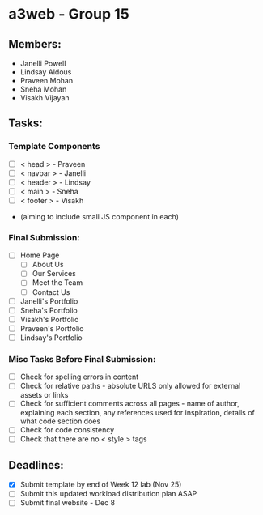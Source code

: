 # a3web - Group 15

## Members:
- Janelli Powell
- Lindsay Aldous
- Praveen Mohan
- Sneha Mohan
- Visakh Vijayan

## Tasks:

### Template Components
- [ ] < head > - Praveen
- [ ] < navbar > - Janelli
- [ ] < header > - Lindsay
- [ ] < main > - Sneha
- [ ] < footer > - Visakh
- (aiming to include small JS component in each)

### Final Submission:
- [ ] Home Page
    - [ ] About Us
    - [ ] Our Services
    - [ ] Meet the Team 
    - [ ] Contact Us
- [ ] Janelli's Portfolio
- [ ] Sneha's Portfolio
- [ ] Visakh's Portfolio
- [ ] Praveen's Portfolio
- [ ] Lindsay's Portfolio

### Misc Tasks Before Final Submission:
- [ ] Check for spelling errors in content
- [ ] Check for relative paths - absolute URLS only allowed for external assets or links
- [ ] Check for sufficient comments across all pages - name of author, explaining each section, any references used for inspiration, details of what code section does
- [ ] Check for code consistency
- [ ] Check that there are no < style > tags

## Deadlines:
- [X] Submit template by end of Week 12 lab (Nov 25)
- [ ] Submit this updated workload distribution plan ASAP
- [ ] Submit final website - Dec 8
